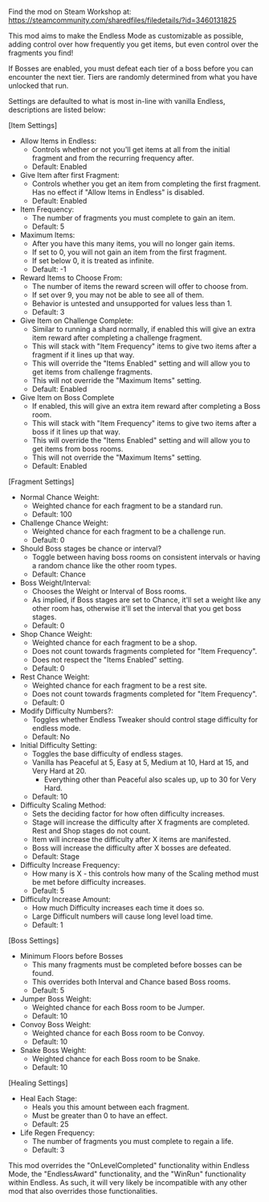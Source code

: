 ﻿Find the mod on Steam Workshop at: https://steamcommunity.com/sharedfiles/filedetails/?id=3460131825

This mod aims to make the Endless Mode as customizable as possible, adding control over how frequently you get items, but even control over the fragments you find!

If Bosses are enabled, you must defeat each tier of a boss before you can encounter the next tier. Tiers are randomly determined from what you have unlocked that run.

Settings are defaulted to what is most in-line with vanilla Endless, descriptions are listed below:

[Item Settings]
- Allow Items in Endless:
  - Controls whether or not you'll get items at all from the initial fragment and from the recurring frequency after.
  - Default: Enabled
- Give Item after first Fragment:
  - Controls whether you get an item from completing the first fragment. Has no effect if "Allow Items in Endless" is disabled.
  - Default: Enabled
- Item Frequency:
  - The number of fragments you must complete to gain an item.
  - Default: 5
- Maximum Items:
  - After you have this many items, you will no longer gain items.
  - If set to 0, you will not gain an item from the first fragment.
  - If set below 0, it is treated as infinite.
  - Default: -1
- Reward Items to Choose From:
  - The number of items the reward screen will offer to choose from.
  - If set over 9, you may not be able to see all of them.
  - Behavior is untested and unsupported for values less than 1.
  - Default: 3
- Give Item on Challenge Complete:
  - Similar to running a shard normally, if enabled this will give an extra item reward after completing a challenge fragment.
  - This will stack with "Item Frequency" items to give two items after a fragment if it lines up that way.
  - This will override the "Items Enabled" setting and will allow you to get items from challenge fragments.
  - This will not override the "Maximum Items" setting.
  - Default: Enabled
- Give Item on Boss Complete
  - If enabled, this will give an extra item reward after completing a Boss room.
  - This will stack with "Item Frequency" items to give two items after a boss if it lines up that way.
  - This will override the "Items Enabled" setting and will allow you to get items from boss rooms.
  - This will not override the "Maximum Items" setting.
  - Default: Enabled

[Fragment Settings]
- Normal Chance Weight:
  - Weighted chance for each fragment to be a standard run.
  - Default: 100
- Challenge Chance Weight:
  - Weighted chance for each fragment to be a challenge run.
  - Default: 0
- Should Boss stages be chance or interval?
  - Toggle between having boss rooms on consistent intervals or having a random chance like the other room types.
  - Default: Chance
- Boss Weight/Interval:
  - Chooses the Weight or Interval of Boss rooms.
  - As implied, if Boss stages are set to Chance, it'll set a weight like any other room has, otherwise it'll set the interval that you get boss stages.
  - Default: 0
- Shop Chance Weight:
  - Weighted chance for each fragment to be a shop.
  - Does not count towards fragments completed for "Item Frequency".
  - Does not respect the "Items Enabled" setting.
  - Default: 0
- Rest Chance Weight:
  - Weighted chance for each fragment to be a rest site.
  - Does not count towards fragments completed for "Item Frequency".
  - Default: 0
- Modify Difficulty Numbers?:
  - Toggles whether Endless Tweaker should control stage difficulty for endless mode.
  - Default: No
- Initial Difficulty Setting:
  - Toggles the base difficulty of endless stages.
  - Vanilla has Peaceful at 5, Easy at 5, Medium at 10, Hard at 15, and Very Hard at 20.
    - Everything other than Peaceful also scales up, up to 30 for Very Hard.
  - Default: 10
- Difficulty Scaling Method:
  - Sets the deciding factor for how often difficulty increases.
  - Stage will increase the difficulty after X fragments are completed. Rest and Shop stages do not count.
  - Item will increase the difficulty after X items are manifested. 
  - Boss will increase the difficulty after X bosses are defeated.
  - Default: Stage
- Difficulty Increase Frequency:
  - How many is X - this controls how many of the Scaling method must be met before difficulty increases.
  - Default: 5
- Difficulty Increase Amount:
  - How much Difficulty increases each time it does so.
  - Large Difficult numbers will cause long level load time.
  - Default: 1

[Boss Settings]
- Minimum Floors before Bosses
  - This many fragments must be completed before bosses can be found.
  - This overrides both Interval and Chance based Boss rooms.
  - Default: 5
- Jumper Boss Weight:
  - Weighted chance for each Boss room to be Jumper.
  - Default: 10
- Convoy Boss Weight:
  - Weighted chance for each Boss room to be Convoy.
  - Default: 10
- Snake Boss Weight: 
  - Weighted chance for each Boss room to be Snake.
  - Default: 10

[Healing Settings]
- Heal Each Stage:
  - Heals you this amount between each fragment.
  - Must be greater than 0 to have an effect.
  - Default: 25
- Life Regen Frequency:
  - The number of fragments you must complete to regain a life.
  - Default: 3

This mod overrides the "OnLevelCompleted" functionality within Endless Mode, the "EndlessAward" functionality, and the "WinRun" functionality within Endless.
As such, it will very likely be incompatible with any other mod that also overrides those functionalities.